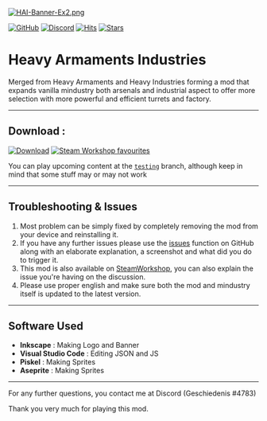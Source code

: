 [![HAI-Banner-Ex2.png](https://i.postimg.cc/K8Bhqb5x/HAI-Banner-Ex2.png)](https://postimg.cc/nXFWr65P)

[![GitHub](https://img.shields.io/github/license/Eschatologue/Heavy-Armaments-Industries?color=success&label=License&logo=github&style=flat-square)](https://github.com/Eschatologue/Heavy-Armaments-Industries/blob/master/LICENSE)
[![Discord](https://img.shields.io/discord/704355237246402721.svg?color=7289da&label=de_server&logo=discord&style=flat-square)](https://discord.gg/RCCVQFW)
[![Hits](https://hits.seeyoufarm.com/api/count/incr/badge.svg?url=https%3A%2F%2Fgithub.com%2FEschatologue%2FHeavy-Armaments-Industries&count_bg=%2379C83D&title_bg=%23555555&icon=codeforces.svg&icon_color=%23E7E7E7&title=visitors&edge_flat=true)](https://hits.seeyoufarm.com)
[![Stars](https://img.shields.io/github/stars/Eschatologue/Heavy-Armaments-Industries?label=Star%20this%20Mod%21&style=social)](https://github.com/Eschatologue/Heavy-Armaments-Industries/blob/master)


# Heavy Armaments Industries
Merged from Heavy Armaments and Heavy Industries forming a mod that expands vanilla mindustry both arsenals and industrial aspect to offer more selection with more powerful and efficient turrets and factory.


--- 

## Download :
[![Download](https://img.shields.io/github/v/release/Eschatologue/Heavy-Armaments-Industries?color=blue&include_prereleases&label=Latest%20version&logo=github&logoColor=white&style=for-the-badge)](https://github.com/Eschatologue/Heavy-Armaments-Industries/releases)
[![Steam Workshop favourites](https://img.shields.io/endpoint.svg?url=https%3A%2F%2Fshieldsio-steam-workshop.jross.me%2F2089324405%2Fsubscriptions-text&style=for-the-badge)](https://steamcommunity.com/sharedfiles/filedetails/?id=2089324405)

You can play upcoming content at the [`testing`](https://github.com/Eschatologue/Heavy-Armaments-Industries/tree/testing) branch, although keep in mind that some stuff may or may not work

---

## Troubleshooting & Issues
1. Most problem can be simply fixed by completely removing the mod from your device and reinstalling it.
2. If you have any further issues please use the [issues](https://github.com/Eschatologue/Heavy-Armaments-Industries/issues) function on GitHub along with an elaborate explanation, a screenshot and what did you do to trigger it.
3. This mod is also available on [SteamWorkshop](https://steamcommunity.com/sharedfiles/filedetails/?id=2089324405), you can also explain the issue you're having on the discussion.
4. Please use proper english and make sure both the mod and mindustry itself is updated to the latest version.

---

## Software Used
- **Inkscape** : Making Logo and Banner
- **Visual Studio Code** : Editing JSON and JS
- **Piskel** : Making Sprites
- **Aseprite** : Making Sprites

---
For any further questions, you contact me at Discord (Geschiedenis #4783)

Thank you very much for playing this mod.



